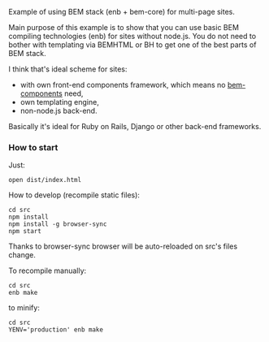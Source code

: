 Example of using BEM stack (enb + bem-core) for multi-page sites.

Main purpose of this example is to show that you can use basic BEM compiling technologies (enb) for sites without node.js. You do not need to bother with templating via BEMHTML or BH to get one of the best parts of BEM stack.

I think that's ideal scheme for sites:
 * with own front-end components framework, which means no [bem-components](https://github.com/bem/bem-components) need,
 * own templating engine,
 * non-node.js back-end.

Basically it's ideal for Ruby on Rails, Django or other back-end frameworks.


### How to start
Just:
```
open dist/index.html
```

How to develop (recompile static files):
```
cd src
npm install
npm install -g browser-sync
npm start
```
Thanks to browser-sync browser will be auto-reloaded on src's files change.

To recompile manually:
```
cd src
enb make
```

to minify:
```
cd src
YENV='production' enb make
```
